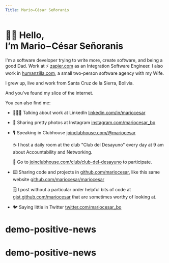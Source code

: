 ```yaml
---
Title: Mario−César Señoranis
---
```


# 👋🏼 Hello,<br/> I’m Mario−César Señoranis

I'm a software developer trying to write more, create software, and being a good Dad. Work at ⚡️ [zapier.com](https://zapier.com/) as an Integration Software Engineer. I also work in [humanzilla.com](https://humanzilla.com), a small two-person software agency with my Wife.

I grew up, live and work from Santa Cruz de la Sierra, Bolivia.

And you've found my slice of the internet.

You can also find me:

- 🧑🏽‍💻 Talking about work at LinkedIn [linkedin.com/in/mariocesar](https://linkedin.com/in/mariocesar/)

- 📸 Sharing pretty photos at Instagram [instagram.com/mariocesar_bo](https://instagram.com/mariocesar_bo/)

- 🎙 Speaking in Clubhouse [joinclubhouse.com/@mariocesar](https://joinclubhouse.com/@mariocesar)

  ☕️ I host a daily room at the club "Club del Desayuno" every day at 9 am about Accountability and Networking.

  🎉 Go to [joinclubhouse.com/club/club-del-desayuno](https://joinclubhouse.com/club/club-del-desayuno) to participate.

- ⌨️ Sharing code and projects in [github.com/mariocesar](https://github.com/mariocesar), like this same website [github.com/mariocesar/mariocesar](https://github.com/mariocesar/mariocesar)

  🗒 I post without a particular order helpful bits of code at [gist.github.com/mariocesar](https://gist.github.com/mariocesar) that are sometimes worthy of looking at.

- 🐦 Saying little in Twitter [twitter.com/mariocesar_bo](https://twitter.com/mariocesar_bo)
# demo-positive-news
# demo-positive-news
